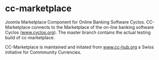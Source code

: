 cc-marketplace
=============

Joomla Marketplace Component for Online Banking Software Cyclos.
CC-Marketplace connects to the Marketplace of the on-line banking software Cyclos (www.cyclos.org).
The master branch contains the actual testing build of cc-marketplace.

CC-Marketplace is maintained and initated from www.cc-hub.org a Swiss initiative for Commmunity Currencies.